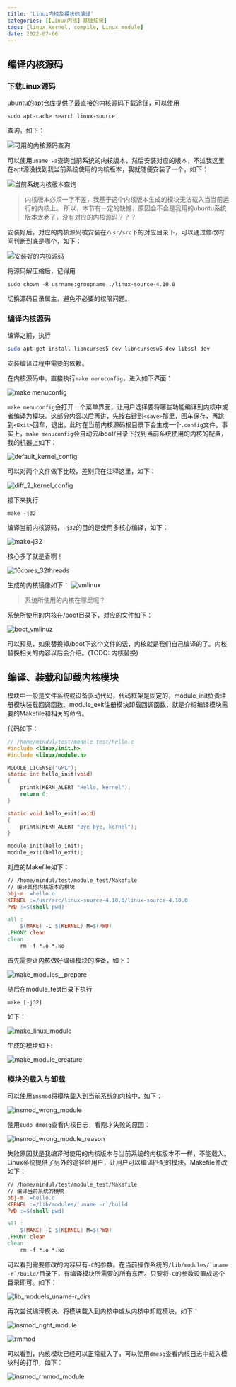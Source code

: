 ```yaml
---
title: 'Linux内核及模块的编译'
categories: [【Linux内核】基础知识]
tags: [linux_kernel, compile, Linux_module]
date: 2022-07-06
---
```


## 编译内核源码


### 下载Linux源码
ubuntu的apt仓库提供了最直接的内核源码下载途径，可以使用

```sudo apt-cache search linux-source```

查询，如下：

![可用的内核源码查询](./pic/2/apt-cache_search_linux-source.png)

可以使用```uname -a```查询当前系统的内核版本，然后安装对应的版本，不过我这里在apt源没找到我当前系统使用的内核版本，我就随便安装了一个，如下：

![当前系统内核版本查询](./pic/2/current_system_kernel_version.png)

> 内核版本必须一字不差，我基于这个内核版本生成的模块无法载入当当前运行的内核上。
> 所以，本节有一定的缺憾，原因会不会是我用的ubuntu系统版本太老了，没有对应的内核源码？？？

安装好后，对应的内核源码被安装在```/usr/src```下的对应目录下，可以通过修改时间判断到底是哪个，如下：

![安装好的内核源码](./pic/2/linux-source_intalled.png)

将源码解压缩后，记得用

```sudo chown -R usrname:groupname ./linux-source-4.10.0```

切换源码目录属主，避免不必要的权限问题。

### 编译内核源码
编译之前，执行

```bash
sudo apt-get install libncurses5-dev libncursesw5-dev libssl-dev
```

安装编译过程中需要的依赖。

在内核源码中，直接执行```make menuconfig```，进入如下界面：

![make menuconfig](./pic/2/make_menuconfig.png)

```make menuconfig```会打开一个菜单界面，让用户选择要将哪些功能编译到内核中或者编译为模块。这部分内容以后再讲，先按右键到```<save>```那里，回车保存，再跳到```<Exit>```回车，退出。此时在当前内核源码根目录下会生成一个```.config```文件。事实上，```make menuconfig```会自动去/boot/目录下找到当前系统使用的内核的配置，我的机器上如下：

![default_kernel_config](./pic/2/default_kernel_config.png)

可以对两个文件做下比较，差别只在注释这里，如下：

![diff_2_kernel_config](./pic/2/diff_2_kernel_config.png)

接下来执行

```
make -j32
```
编译当前内核源码，```-j32```的目的是使用多核心编译，如下：

![make-j32](./pic/2/just_make_-j32.png)

核心多了就是香啊！

![16cores_32threads](./pic/2/16core_32thread_is_awesome.png)

生成的内核镜像如下：
![vmlinux](./pic/2/vmlinux.png)


> 系统所使用的内核在哪里呢？

系统所使用的内核在/boot目录下，对应的文件如下：

![boot_vmlinuz](./pic/2/vmlinux_in_boot_dir.png)

可以预见，如果替换掉/boot下这个文件的话，内核就是我们自己编译的了。内核替换相关的内容以后会介绍。(TODO: 内核替换)



## 编译、装载和卸载内核模块

模块中一般是文件系统或设备驱动代码，代码框架是固定的，module_init负责注册模块装载回调函数、module_exit注册模块卸载回调函数，就是介绍编译模块需要的Makefile和相关的命令。

代码如下：


```c
// /home/mindul/test/module_test/hello.c
#include <linux/init.h>
#include <linux/module.h>

MODULE_LICENSE("GPL");
static int hello_init(void)
{
    printk(KERN_ALERT "Hello, kernel");
    return 0;
}

static void hello_exit(void)
{
    printk(KERN_ALERT "Bye bye, kernel");
}

module_init(hello_init);
module_exit(hello_exit);
```

对应的Makefile如下：

```makefile
// /home/mindul/test/module_test/Makefile
// 编译其他内核版本的模块
obj-m :=hello.o
KERNEL :=/usr/src/linux-source-4.10.0/linux-source-4.10.0
PWD :=$(shell pwd)

all :
	$(MAKE) -C $(KERNEL) M=$(PWD)
.PHONY:clean
clean :
	rm -f *.o *.ko
```

首先需要让内核做好编译模块的准备，如下：

![make_modules__prepare](./pic/2/make_modules__prepare.png)

随后在module_test目录下执行
```
make [-j32]
```
如下：

![make_linux_module](./pic/2/make_linux_module.png)

生成的模块如下:

![make_module_creature](./pic/2/make_module_creature.png)

### 模块的载入与卸载

可以使用```insmod```将模块载入到当前系统的内核中，如下：

![insmod_wrong_module](./pic/2/insmod_with_different_kernel.png)

使用```sudo dmesg```查看内核日志，看刚才失败的原因：

![insmod_wrong_module_reason](./pic/2/insmod_wrong_module_reason.png)

失败原因就是我编译时使用的内核版本与当前系统的内核版本不一样，不能载入。Linux系统提供了另外的途径给用户，让用户可以编译匹配的模块。Makefile修改如下：

```Makefile
// /home/mindul/test/module_test/Makefile
// 编译当前系统的模块
obj-m :=hello.o
KERNEL :=/lib/modules/`uname -r`/build
PWD :=$(shell pwd)

all :
    $(MAKE) -C $(KERNEL) M=$(PWD)
.PHONY:clean
clean :
    rm -f *.o *.ko
```
可以看到需要修改的内容只有```-C```的参数。在当前操作系统的```/lib/modules/`uname -r`/build/```目录下，有编译模块所需要的所有东西。只要将```-C```的参数设置成这个目录即可。如下：

![lib_moduels_uname-r_dirs](./pic/2/lib_moduels_uname-r_dirs.png)

再次尝试编译模块、将模块载入到内核中或从内核中卸载模块，如下：

![insmod_right_module](./pic/2/insmod_right_module.png)

![rmmod](./pic/2/rmmod.png)

可以看到，内核模块已经可以正常载入了，可以使用```dmesg```查看内核日志中载入模块时的打印，如下：

![insmod_rmmod_module](./pic/2/insmod_rmmod_dmesg.png)

